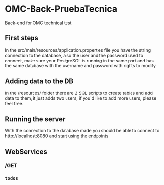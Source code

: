 # OMC-Back-PruebaTecnica
Back-end for OMC technical test

## First steps
In the src/main/resources/application.properties file you have the string connection to the database, also the user and the password used to connect,
make sure your PostgreSQL is running in the same port and has the same database with the username and password with rights to modify

## Adding data to the DB
In the /resources/ folder there are 2 SQL scripts to create tables and add data to them, it just adds two users, if you'd like to add more users, please feel free.

## Running the server
With the connection to the database made you should be able to connect to http://localhost:8080 and start using the endpoints

## WebServices
### /GET
### `todos`
